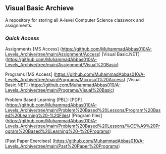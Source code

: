 ## Visual Basic Archieve

A repository for storing all A-level Computer Science classwork and assignments.

### ***Quick Access***

Assignments 
[MS Access] (https://github.com/MuhammadAbbas010/A-Levels_Archive/tree/main/Assignment/Access)
[Visual Basic.NET] (https://github.com/MuhammadAbbas010/A-Levels_Archive/tree/main/Assignment/Visual%20Basic)

Programs
[MS Access] (https://github.com/MuhammadAbbas010/A-Levels_Archive/tree/main/Programs/Microsoft%20Access)
[Visual Basic.NET] (https://github.com/MuhammadAbbas010/A-Levels_Archive/tree/main/Programs/Visual%20Basic)

Problem Based Learning (PBL):
[PDF] (https://github.com/MuhammadAbbas010/A-Levels_Archive/tree/main/Problem%20Based%20Lessons/Program%20Based%20Learning%20-%20Files)
[Program files] (https://github.com/MuhammadAbbas010/A-Levels_Archive/tree/main/Problem%20Based%20Lessons/%CE%A9%20Program%20Based%20Learning%20-%20Programs)

[Past Paper Exercises] (https://github.com/MuhammadAbbas010/A-Levels_Archive/tree/main/Past%20Paper%20Programs)

